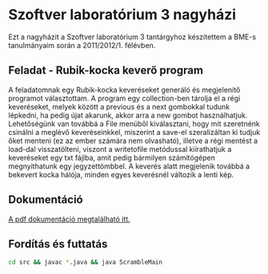 # Szoftver laboratórium 3 nagyházi

Ezt a nagyházit a Szoftver laboratórium 3 tantárgyhoz készítettem a BME-s tanulmányaim során a 2011/2012/1. félévben.

## Feladat - Rubik-kocka keverő program

A feladatomnak egy Rubik-kocka keveréseket generáló és megjelenítő programot választottam. A program egy collection-ben tárolja el a régi keveréseket, melyek között a previous és a next gombokkal tudunk lépkedni, ha pedig újat akarunk, akkor arra a new gombot használhatjuk. Lehetőségünk  van  továbbá a File menüből kiválasztani, hogy mit szeretnénk csinálni a meglévő keveréseinkkel, miszerint a save-el  szeralizáltan ki tudjuk őket menteni (ez az ember számára nem olvasható), illetve a régi mentést a load-dal visszatölteni, viszont a writetofile metódussal kiírathatjuk a keveréseket egy txt fájlba, amit pedig bármilyen számítógépen megnyithatunk egy jegyzettömbbel. A keverés alatt megjelenik továbbá a bekevert kocka hálója, minden egyes keverésnél változik a lenti kép.


## Dokumentáció

[A pdf dokumentáció megtalálható itt.](https://github.com/lordblendi/java-szoftver-laboratorium-3-nhf/blob/master/docs/dokumentacio.pdf)

## Fordítás és futtatás

``` bash
cd src && javac *.java && java ScrambleMain

```
